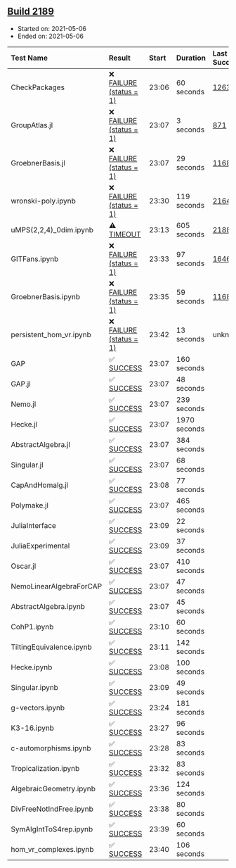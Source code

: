 ## [Build 2189](https://oscarci.mathematik.uni-kl.de/job/oscar-stable/2189/)

* Started on: 2021-05-06
* Ended on: 2021-05-06

| Test Name    | Result | Start | Duration | Last Success | First Failure |
|:-------------|:-------|:------|:---------|:-------------|:--------------|
| CheckPackages | ❌ [FAILURE (status = 1)](https://oscarci.mathematik.uni-kl.de/job/oscar-stable/2189/artifact/logs/build-2189/CheckPackages.log) | 23:06 | 60 seconds | [1263](https://oscarci.mathematik.uni-kl.de/job/oscar-stable/1263/) | [1264](https://oscarci.mathematik.uni-kl.de/job/oscar-stable/1264/) |
| GroupAtlas.jl | ❌ [FAILURE (status = 1)](https://oscarci.mathematik.uni-kl.de/job/oscar-stable/2189/artifact/logs/build-2189/GroupAtlas.jl.log) | 23:07 | 3 seconds | [871](https://oscarci.mathematik.uni-kl.de/job/oscar-stable/871/) | [872](https://oscarci.mathematik.uni-kl.de/job/oscar-stable/872/) |
| GroebnerBasis.jl | ❌ [FAILURE (status = 1)](https://oscarci.mathematik.uni-kl.de/job/oscar-stable/2189/artifact/logs/build-2189/GroebnerBasis.jl.log) | 23:07 | 29 seconds | [1168](https://oscarci.mathematik.uni-kl.de/job/oscar-stable/1168/) | [1169](https://oscarci.mathematik.uni-kl.de/job/oscar-stable/1169/) |
| wronski-poly.ipynb | ❌ [FAILURE (status = 1)](https://oscarci.mathematik.uni-kl.de/job/oscar-stable/2189/artifact/logs/build-2189/wronski-poly.ipynb.log) | 23:30 | 119 seconds | [2164](https://oscarci.mathematik.uni-kl.de/job/oscar-stable/2164/) | [2165](https://oscarci.mathematik.uni-kl.de/job/oscar-stable/2165/) |
| uMPS(2,2,4)_0dim.ipynb | ⚠ [TIMEOUT](https://oscarci.mathematik.uni-kl.de/job/oscar-stable/2189/artifact/logs/build-2189/uMPS-2-2-4-_0dim.ipynb.log) | 23:13 | 605 seconds | [2188](https://oscarci.mathematik.uni-kl.de/job/oscar-stable/2188/) | [2189](https://oscarci.mathematik.uni-kl.de/job/oscar-stable/2189/) |
| GITFans.ipynb | ❌ [FAILURE (status = 1)](https://oscarci.mathematik.uni-kl.de/job/oscar-stable/2189/artifact/logs/build-2189/GITFans.ipynb.log) | 23:33 | 97 seconds | [1646](https://oscarci.mathematik.uni-kl.de/job/oscar-stable/1646/) | [1647](https://oscarci.mathematik.uni-kl.de/job/oscar-stable/1647/) |
| GroebnerBasis.ipynb | ❌ [FAILURE (status = 1)](https://oscarci.mathematik.uni-kl.de/job/oscar-stable/2189/artifact/logs/build-2189/GroebnerBasis.ipynb.log) | 23:35 | 59 seconds | [1168](https://oscarci.mathematik.uni-kl.de/job/oscar-stable/1168/) | [1169](https://oscarci.mathematik.uni-kl.de/job/oscar-stable/1169/) |
| persistent_hom_vr.ipynb | ❌ [FAILURE (status = 1)](https://oscarci.mathematik.uni-kl.de/job/oscar-stable/2189/artifact/logs/build-2189/persistent_hom_vr.ipynb.log) | 23:42 | 13 seconds | unknown | unknown |
| GAP | ✅ [SUCCESS](https://oscarci.mathematik.uni-kl.de/job/oscar-stable/2189/artifact/logs/build-2189/GAP.log) | 23:07 | 160 seconds |  |  |
| GAP.jl | ✅ [SUCCESS](https://oscarci.mathematik.uni-kl.de/job/oscar-stable/2189/artifact/logs/build-2189/GAP.jl.log) | 23:07 | 48 seconds |  |  |
| Nemo.jl | ✅ [SUCCESS](https://oscarci.mathematik.uni-kl.de/job/oscar-stable/2189/artifact/logs/build-2189/Nemo.jl.log) | 23:07 | 239 seconds |  |  |
| Hecke.jl | ✅ [SUCCESS](https://oscarci.mathematik.uni-kl.de/job/oscar-stable/2189/artifact/logs/build-2189/Hecke.jl.log) | 23:07 | 1970 seconds |  |  |
| AbstractAlgebra.jl | ✅ [SUCCESS](https://oscarci.mathematik.uni-kl.de/job/oscar-stable/2189/artifact/logs/build-2189/AbstractAlgebra.jl.log) | 23:07 | 384 seconds |  |  |
| Singular.jl | ✅ [SUCCESS](https://oscarci.mathematik.uni-kl.de/job/oscar-stable/2189/artifact/logs/build-2189/Singular.jl.log) | 23:07 | 68 seconds |  |  |
| CapAndHomalg.jl | ✅ [SUCCESS](https://oscarci.mathematik.uni-kl.de/job/oscar-stable/2189/artifact/logs/build-2189/CapAndHomalg.jl.log) | 23:08 | 77 seconds |  |  |
| Polymake.jl | ✅ [SUCCESS](https://oscarci.mathematik.uni-kl.de/job/oscar-stable/2189/artifact/logs/build-2189/Polymake.jl.log) | 23:07 | 465 seconds |  |  |
| JuliaInterface | ✅ [SUCCESS](https://oscarci.mathematik.uni-kl.de/job/oscar-stable/2189/artifact/logs/build-2189/JuliaInterface.log) | 23:09 | 22 seconds |  |  |
| JuliaExperimental | ✅ [SUCCESS](https://oscarci.mathematik.uni-kl.de/job/oscar-stable/2189/artifact/logs/build-2189/JuliaExperimental.log) | 23:09 | 37 seconds |  |  |
| Oscar.jl | ✅ [SUCCESS](https://oscarci.mathematik.uni-kl.de/job/oscar-stable/2189/artifact/logs/build-2189/Oscar.jl.log) | 23:07 | 410 seconds |  |  |
| NemoLinearAlgebraForCAP | ✅ [SUCCESS](https://oscarci.mathematik.uni-kl.de/job/oscar-stable/2189/artifact/logs/build-2189/NemoLinearAlgebraForCAP.log) | 23:07 | 47 seconds |  |  |
| AbstractAlgebra.ipynb | ✅ [SUCCESS](https://oscarci.mathematik.uni-kl.de/job/oscar-stable/2189/artifact/logs/build-2189/AbstractAlgebra.ipynb.log) | 23:07 | 45 seconds |  |  |
| CohP1.ipynb | ✅ [SUCCESS](https://oscarci.mathematik.uni-kl.de/job/oscar-stable/2189/artifact/logs/build-2189/CohP1.ipynb.log) | 23:10 | 60 seconds |  |  |
| TiltingEquivalence.ipynb | ✅ [SUCCESS](https://oscarci.mathematik.uni-kl.de/job/oscar-stable/2189/artifact/logs/build-2189/TiltingEquivalence.ipynb.log) | 23:11 | 142 seconds |  |  |
| Hecke.ipynb | ✅ [SUCCESS](https://oscarci.mathematik.uni-kl.de/job/oscar-stable/2189/artifact/logs/build-2189/Hecke.ipynb.log) | 23:08 | 100 seconds |  |  |
| Singular.ipynb | ✅ [SUCCESS](https://oscarci.mathematik.uni-kl.de/job/oscar-stable/2189/artifact/logs/build-2189/Singular.ipynb.log) | 23:09 | 49 seconds |  |  |
| g-vectors.ipynb | ✅ [SUCCESS](https://oscarci.mathematik.uni-kl.de/job/oscar-stable/2189/artifact/logs/build-2189/g-vectors.ipynb.log) | 23:24 | 181 seconds |  |  |
| K3-16.ipynb | ✅ [SUCCESS](https://oscarci.mathematik.uni-kl.de/job/oscar-stable/2189/artifact/logs/build-2189/K3-16.ipynb.log) | 23:27 | 96 seconds |  |  |
| c-automorphisms.ipynb | ✅ [SUCCESS](https://oscarci.mathematik.uni-kl.de/job/oscar-stable/2189/artifact/logs/build-2189/c-automorphisms.ipynb.log) | 23:28 | 83 seconds |  |  |
| Tropicalization.ipynb | ✅ [SUCCESS](https://oscarci.mathematik.uni-kl.de/job/oscar-stable/2189/artifact/logs/build-2189/Tropicalization.ipynb.log) | 23:32 | 83 seconds |  |  |
| AlgebraicGeometry.ipynb | ✅ [SUCCESS](https://oscarci.mathematik.uni-kl.de/job/oscar-stable/2189/artifact/logs/build-2189/AlgebraicGeometry.ipynb.log) | 23:36 | 124 seconds |  |  |
| DivFreeNotIndFree.ipynb | ✅ [SUCCESS](https://oscarci.mathematik.uni-kl.de/job/oscar-stable/2189/artifact/logs/build-2189/DivFreeNotIndFree.ipynb.log) | 23:38 | 80 seconds |  |  |
| SymAlgIntToS4rep.ipynb | ✅ [SUCCESS](https://oscarci.mathematik.uni-kl.de/job/oscar-stable/2189/artifact/logs/build-2189/SymAlgIntToS4rep.ipynb.log) | 23:39 | 60 seconds |  |  |
| hom_vr_complexes.ipynb | ✅ [SUCCESS](https://oscarci.mathematik.uni-kl.de/job/oscar-stable/2189/artifact/logs/build-2189/hom_vr_complexes.ipynb.log) | 23:40 | 106 seconds |  |  |

